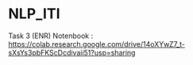 # NLP_ITI

Task 3 (ENR) Notenbook : https://colab.research.google.com/drive/14oXYwZ7_t-sXsYs3pbFKScDcdivaii51?usp=sharing
